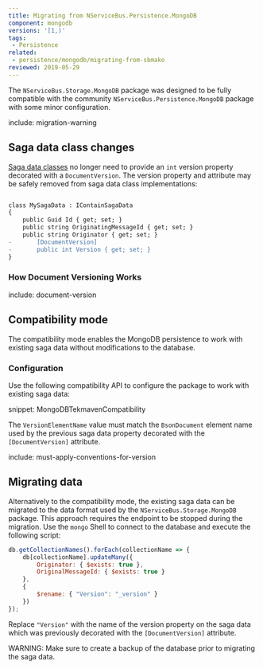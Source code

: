 ```yaml
---
title: Migrating from NServiceBus.Persistence.MongoDB
component: mongodb
versions: '[1,)'
tags:
 - Persistence
related:
 - persistence/mongodb/migrating-from-sbmako
reviewed: 2019-05-29
---
```


The `NServiceBus.Storage.MongoDB` package was designed to be fully compatible with the community `NServiceBus.Persistence.MongoDB` package with some minor configuration.

include: migration-warning

## Saga data class changes

[Saga data classes](/nservicebus/sagas/#long-running-means-stateful) no longer need to provide an `int` version property decorated with a `DocumentVersion`. The version property and attribute may be safely removed from saga data class implementations:

```diff

class MySagaData : IContainSagaData
{
	public Guid Id { get; set; }
	public string OriginatingMessageId { get; set; }
	public string Originator { get; set; }
-       [DocumentVersion]
-       public int Version { get; set; }
}

```

### How Document Versioning Works

include: document-version


## Compatibility mode

The compatibility mode enables the MongoDB persistence to work with existing saga data without modifications to the database.

### Configuration

Use the following compatibility API to configure the package to work with existing saga data:

snippet: MongoDBTekmavenCompatibility

The `VersionElementName` value must match the `BsonDocument` element name used by the previous saga data property decorated with the `[DocumentVersion]` attribute.

include: must-apply-conventions-for-version


## Migrating data

Alternatively to the compatibility mode, the existing saga data can be migrated to the data format used by the `NServiceBus.Storage.MongoDB` package. This approach requires the endpoint to be stopped during the migration. Use the `mongo` Shell to connect to the database and execute the following script:

```javascript
db.getCollectionNames().forEach(collectionName => {
    db[collectionName].updateMany({
        Originator: { $exists: true },
        OriginalMessageId: { $exists: true }
    },
    {
        $rename: { "Version": "_version" }
    })
});
```

Replace `"Version"` with the name of the version property on the saga data which was previously decorated with the `[DocumentVersion]` attribute.

WARNING: Make sure to create a backup of the database prior to migrating the saga data.
